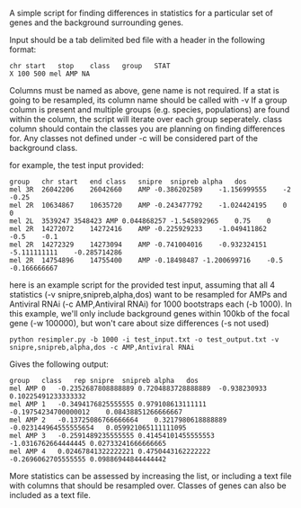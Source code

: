 A simple script for finding differences in statistics for a particular set of genes and the background surrounding genes.

Input should be a tab delimited bed file with a header in the following format:
    
    chr	start	stop	class	group	STAT
    X 100 500 mel AMP NA

Columns must be named as above, gene name is not required.
If a stat is going to be resampled, its column name should be called with -v
If a group column is present and multiple groups (e.g. species, populations) are found within the column, the script will iterate over each group seperately.
class column should contain the classes you are planning on finding differences for. Any classes not defined under -c will be considered part of the background class.

for example, the test input provided:
   
    group	chr	start	end	class	snipre	snipreb	alpha	dos
    mel	3R	26042206	26042660	AMP	-0.386202589	-1.156999555	-2	-0.25
    mel	2R	10634867	10635720	AMP	-0.243477792	-1.024424195	0	0
    mel	2L	3539247	3548423	AMP	0.044868257	-1.545892965	0.75	0
    mel	2R	14272072	14272416	AMP	-0.225929233	-1.049411862	-0.5	-0.1
    mel	2R	14272329	14273094	AMP	-0.741004016	-0.932324151	-5.111111111	-0.285714286
    mel	2R	14754896	14755400	AMP	-0.18498487	-1.200699716	-0.5	-0.166666667


here is an example script for the provided test input, assuming that all 4 statistics (-v snipre,snipreb,alpha,dos) want to be resampled for AMPs and Antiviral RNAi (-c AMP,Antiviral RNAi) for 1000 bootstraps each (-b 1000). In this example, we'll only include background genes within 100kb of the focal gene (-w 100000), but won't care about size differences (-s not used)

    python resimpler.py -b 1000 -i test_input.txt -o test_output.txt -v snipre,snipreb,alpha,dos -c AMP,Antiviral RNAi

Gives the following output:

    group	class	rep	snipre	snipreb	alpha	dos
    mel	AMP	0	-0.2352687808888889	0.7204883728888889	-0.938230933	0.10225491233333332
    mel	AMP	1	-0.3494176825555555	0.979108613111111	-0.19754234700000012	0.08438851266666667
    mel	AMP	2	-0.13725086766666664	0.3217980618888889	-0.023144964555555654	0.059921065111111095
    mel	AMP	3	-0.2591489235555555	0.41454101455555553	-1.0316762664444445	0.02733241666666665
    mel	AMP	4	0.02467841322222221	0.4750443162222222	-0.2696062705555555	0.09886944844444442

More statistics can be assessed by increasing the list, or including a text file with columns that should be resampled over. Classes of genes can also be included as a text file.
